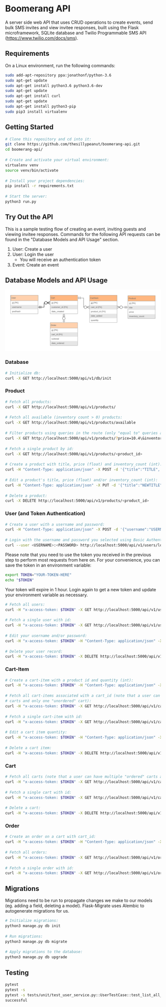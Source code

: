 # Boomerang API

A server side web API that uses CRUD operations to create events, send bulk SMS invites and view invitee responses, 
built using the Flask microframework, SQLite database and Twilio Programmable SMS API (https://www.twilio.com/docs/sms). 

## Requirements

On a Linux environment, run the following commands:
```bash
sudo add-apt-repository ppa:jonathonf/python-3.6
sudo apt-get update
sudo apt-get install python3.6 python3.6-dev
sudo apt-get update
sudo apt-get install curl
sudo apt-get update
sudo apt-get install python3-pip
sudo pip3 install virtualenv
```

## Getting Started

```bash
# Clone this repository and cd into it:
git clone https://github.com/thesillypeanut/boomerang-api.git
cd boomerang-api/

# Create and activate your virtual environment:
virtualenv venv
source venv/bin/activate

# Install your project dependencies:
pip install -r requirements.txt

# Start the server:
python3 run.py
```

## Try Out the API

This is a sample testing flow of creating an event, inviting guests and viewing invitee responses. Commands for the 
following API requests can be found in the "Database Models and API Usage" section.

1. User: Create a user
2. User: Login the user
   * You will receive an authentication token
3. Event: Create an event


## Database Models and API Usage

<img src="/database_design.png">

### Database
```bash
# Initialize db:
curl -X GET http://localhost:5000/api/v1/db/init
```

### Product
```bash
# Fetch all products:
curl -X GET http://localhost:5000/api/v1/products/

# Fetch all available (inventory count > 0) products:
curl -X GET http://localhost:5000/api/v1/products/available

# Filter products using queries in the route (only "equal to" queries are supported):
curl -X GET http://localhost:5000/api/v1/products/?price=10.4\&inventory_count=300

# Fetch a single product by id:
curl -X GET http://localhost:5000/api/v1/products/<product_id>

# Create a product with title, price (float) and inventory_count (int):
curl -H "Content-Type: application/json" -X POST -d '{"title":"TITLE", "price":<float_price>, "inventory_count":<inven_int>}' http://localhost:5000/api/v1/products/

# Edit a product's title, price (float) and/or inventory_count (int):
curl -H "Content-Type: application/json" -X PUT -d '{"title":"NEWTITLE", "price":<new_float_price>, "inventory_count":<new_inven_int>}' http://localhost:5000/api/v1/products/<product_id>

# Delete a product:
curl -X DELETE http://localhost:5000/api/v1/products/<product_id>
```

### User (and Token Authentication)
```bash
# Create a user with a username and password:
curl -H "Content-Type: application/json" -X POST -d '{"username":"USERNAME", "password":"PASSWORD"}' http://localhost:5000/api/v1/users/

# Login with the username and password you selected using Basic Authentication:
curl --user <USERNAME>:<PASSWORD> http://localhost:5000/api/v1/users/login
```

Please note that you need to use the token you received in the previous step to perform most requests from here on.
For your convenience, you can save the token in an environment variable:
```bash
export TOKEN="YOUR-TOKEN-HERE"
echo "$TOKEN"
```
Your token will expire in 1 hour. Login again to get a new token and update your environment variable as necessary.

```bash
# Fetch all users:
curl -H "x-access-token: $TOKEN" -X GET http://localhost:5000/api/v1/users/

# Fetch a single user with id:
curl -H "x-access-token: $TOKEN" -X GET http://localhost:5000/api/v1/users/<user_id>

# Edit your username and/or password:
curl -H "x-access-token: $TOKEN" -H "Content-Type: application/json" -X PUT -d '{"username":"NEWUSERNAME", "password":"NEWPASSWORD"}' http://localhost:5000/api/v1/users/<user_id>

# Delete your user record:
curl -H "x-access-token: $TOKEN" -X DELETE http://localhost:5000/api/v1/users/<user_id>
```

### Cart-Item
```bash
# Create a cart-item with a product id and quantity (int):
curl -H "x-access-token: $TOKEN" -H "Content-Type: application/json" -X POST -d '{"product_id":"PRODUCTID", "quantity":<quantity_int>}' http://localhost:5000/api/v1/cart-items/

# Fetch all cart-items associated with a cart_id (note that a user can have multiple "ordered" 
# carts and only one "unordered" cart):
curl -H "x-access-token: $TOKEN" -X GET http://localhost:5000/api/v1/cart-items/?cart_id=<cart_id>

# Fetch a single cart-item with id:
curl -H "x-access-token: $TOKEN" -X GET http://localhost:5000/api/v1/cart-items/<cart-item-id>

# Edit a cart item quantity:
curl -H "x-access-token: $TOKEN" -H "Content-Type: application/json" -X PUT -d '{"quantity":<new_quantity_int>}' http://localhost:5000/api/v1/cart-items/<cart-item-id>

# Delete a cart item:
curl -H "x-access-token: $TOKEN" -X DELETE http://localhost:5000/api/v1/cart-items/<cart_item_id>
```

### Cart
```bash
# Fetch all carts (note that a user can have multiple "ordered" carts and only one "unordered" cart):
curl -H "x-access-token: $TOKEN" -X GET http://localhost:5000/api/v1/carts/

# Fetch a single cart with id:
curl -H "x-access-token: $TOKEN" -X GET http://localhost:5000/api/v1/carts/<cart_id>

# Delete a cart:
curl -H "x-access-token: $TOKEN" -X DELETE http://localhost:5000/api/v1/carts/<cart_id>
```

### Order
```bash
# Create an order on a cart with cart_id:
curl -H "x-access-token: $TOKEN" -H "Content-Type: application/json" -X POST -d '{"cart_id":"CARTID"}' http://localhost:5000/api/v1/orders/

# Fetch all orders:
curl -H "x-access-token: $TOKEN" -X GET http://localhost:5000/api/v1/orders/

# Fetch a single order with id:
curl -H "x-access-token: $TOKEN" -X GET http://localhost:5000/api/v1/orders/<order_id>
```

## Migrations
Migrations need to be run to propagate changes we make to our models (eg. adding a field, deleting a model).
Flask-Migrate uses Alembic to autogenerate migrations for us.

```bash
# Initialize migrations:
python3 manage.py db init

# Run migrations:
python3 manage.py db migrate

# Apply migrations to the database:
python3 manage.py db upgrade
```

## Testing
```bash
pytest
pytest -s
pytest -s tests/unit/test_user_service.py::UserTestCase::test_list_all_users_is_
successful
```